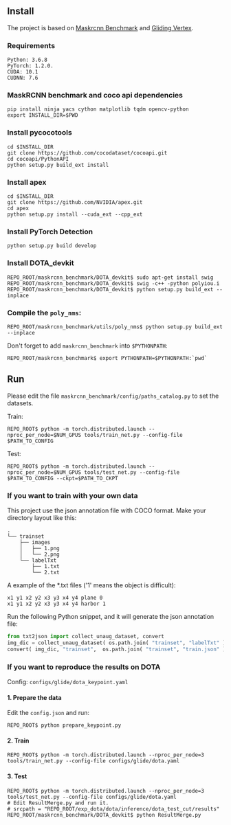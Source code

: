 
## Install

The project is based on [Maskrcnn Benchmark](https://github.com/facebookresearch/maskrcnn-benchmark) and [Gliding Vertex](https://github.com/MingtaoFu/gliding_vertex).

### Requirements
```
Python: 3.6.8
PyTorch: 1.2.0.
CUDA: 10.1
CUDNN: 7.6
```

### MaskRCNN benchmark and coco api dependencies
```
pip install ninja yacs cython matplotlib tqdm opencv-python
export INSTALL_DIR=$PWD
```

### Install pycocotools
```
cd $INSTALL_DIR
git clone https://github.com/cocodataset/cocoapi.git
cd cocoapi/PythonAPI
python setup.py build_ext install
```

### Install apex
```
cd $INSTALL_DIR
git clone https://github.com/NVIDIA/apex.git
cd apex
python setup.py install --cuda_ext --cpp_ext
```

### Install PyTorch Detection
```
python setup.py build develop
```

### Install DOTA_devkit
```shell
REPO_ROOT/maskrcnn_benchmark/DOTA_devkit$ sudo apt-get install swig
REPO_ROOT/maskrcnn_benchmark/DOTA_devkit$ swig -c++ -python polyiou.i
REPO_ROOT/maskrcnn_benchmark/DOTA_devkit$ python setup.py build_ext --inplace
```

### Compile the `poly_nms`:
```shell
REPO_ROOT/maskrcnn_benchmark/utils/poly_nms$ python setup.py build_ext --inplace
```

Don't forget to add `maskrcnn_benchmark` into `$PYTHONPATH`:
```shell
REPO_ROOT/maskrcnn_benchmark$ export PYTHONPATH=$PYTHONPATH:`pwd`
```


## Run

Please edit the file `maskrcnn_benchmark/config/paths_catalog.py` to set the datasets.

Train:
```shell
REPO_ROOT$ python -m torch.distributed.launch --nproc_per_node=$NUM_GPUS tools/train_net.py --config-file $PATH_TO_CONFIG
```

Test:
```shell
REPO_ROOT$ python -m torch.distributed.launch --nproc_per_node=$NUM_GPUS tools/test_net.py --config-file $PATH_TO_CONFIG --ckpt=$PATH_TO_CKPT
```

### If you want to train with your own data
This project use the json annotation file with COCO format.
Make your directory layout like this:
```
.
└── trainset
    ├── images
    │   ├── 1.png
    │   └── 2.png
    └── labelTxt
        ├── 1.txt
        └── 2.txt
```
A example of the \*.txt files ('1' means the object is difficult):
```
x1 y1 x2 y2 x3 y3 x4 y4 plane 0
x1 y1 x2 y2 x3 y3 x4 y4 harbor 1
```
Run the following Python snippet, and it will generate the json annotation file:
```python
from txt2json import collect_unaug_dataset, convert
img_dic = collect_unaug_dataset( os.path.join( "trainset", "labelTxt" ) )
convert( img_dic, "trainset",  os.path.join( "trainset", "train.json" ) )
```

### If you want to reproduce the results on DOTA

Config: `configs/glide/dota_keypoint.yaml`

#### 1. Prepare the data

Edit the `config.json` and run:
```shell
REPO_ROOT$ python prepare_keypoint.py
```

#### 2. Train
```shell
REPO_ROOT$ python -m torch.distributed.launch --nproc_per_node=3 tools/train_net.py --config-file configs/glide/dota.yaml
```

#### 3. Test
```shell
REPO_ROOT$ python -m torch.distributed.launch --nproc_per_node=3 tools/test_net.py --config-file configs/glide/dota.yaml
# Edit ResultMerge.py and run it.
# srcpath = "REPO_ROOT/exp_dota/dota/inference/dota_test_cut/results"
REPO_ROOT/maskrcnn_benchmark/DOTA_devkit$ python ResultMerge.py
```


